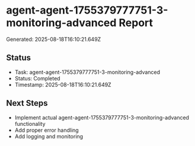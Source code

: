 # agent-agent-1755379777751-3-monitoring-advanced Report

Generated: 2025-08-18T16:10:21.649Z

## Status
- Task: agent-agent-1755379777751-3-monitoring-advanced
- Status: Completed
- Timestamp: 2025-08-18T16:10:21.649Z

## Next Steps
- Implement actual agent-agent-1755379777751-3-monitoring-advanced functionality
- Add proper error handling
- Add logging and monitoring
